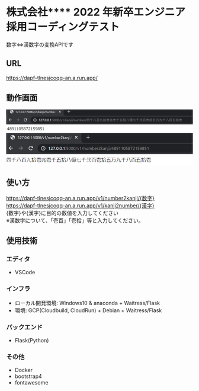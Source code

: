 # 株式会社**** 2022 年新卒エンジニア採用コーディングテスト
数字⇔漢数字の変換APIです

## URL
https://dapf-tlnesjcoqq-an.a.run.app/

## 動作画面
![1](https://github.com/jSm449g4d/da_pf/blob/main/assets/kan2num.png)  
![2](https://github.com/jSm449g4d/da_pf/blob/main/assets/num2kan.png)  

## 使い方
https://dapf-tlnesjcoqq-an.a.run.app/v1/number2kanji/{数字}  
https://dapf-tlnesjcoqq-an.a.run.app/v1/kanji2number/{漢字}  
{数字}や{漢字}に目的の数値を入力してください  
※漢数字について、「壱百」「壱拾」等と入力してください。

## 使用技術   
### エディタ
- VSCode  
### インフラ  
- ローカル開発環境: Windows10 & anaconda + Waitress/Flask  
- 環境: GCP(Cloudbuild, CloudRun) + Debian + Waitress/Flask  
### バックエンド  
- Flask(Python)
### その他  
- Docker
- bootstrap4
- fontawesome
